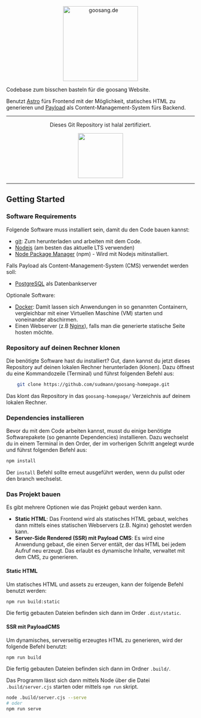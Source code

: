 <center>
<img src="https://prod.cloud.rockstargames.com/crews/sc/7301/17742092/publish/emblem/emblem_512.png" width="200" alt="goosang.de">

</center>

Codebase zum bisschen basteln für die goosang Website.

Benutzt [Astro](https://astro.build/) fürs Frontend mit der Möglichkeit,
statisches HTML zu generieren und [Payload](https://payloadcms.com/) als
Content-Management-System fürs Backend.

<hr>

<center>

Dieses Git Repository ist halal zertifiziert.

<img src="https://1000logos.net/wp-content/uploads/2021/02/Halal-logo.png" width="120">

</center>

<hr>

## Getting Started

### Software Requirements

Folgende Software muss installiert sein, damit du den Code bauen kannst:

* [git](https://git-scm.com/): Zum herunterladen und arbeiten mit dem Code.
* [Nodejs](https://nodejs.org/) (am besten das aktuelle LTS verwenden)
* [Node Package Manager](https://docs.npmjs.com/about-npm) (npm) - Wird mit Nodejs mitinstalliert.

Falls Payload als Content-Management-System (CMS) verwendet werden soll:

* [PostgreSQL](https://www.postgresql.org/) als Datenbankserver

Optionale Software:

* [Docker](https://www.docker.com/): Damit lassen sich Anwendungen in so genannten Containern, vergleichbar mit einer Virtuellen Maschine (VM) starten und voneinander abschirmen.
* Einen Webserver (z.B [Nginx](https://nginx.org/)), falls man die generierte statische Seite hosten möchte.

### Repository auf deinen Rechner klonen

Die benötigte Software hast du installiert? Gut, dann kannst du jetzt dieses
Repository auf deinen lokalen Rechner herunterladen (klonen).
Dazu öffnest du eine Kommandozeile (Terminal) und führst folgenden Befehl aus:

```sh
    git clone https://github.com/sudmann/goosang-homepage.git
```

Das klont das Repository in das `goosang-homepage/` Verzeichnis auf deinem lokalen Rechner.

### Dependencies installieren

Bevor du mit dem Code arbeiten kannst, musst du einige benötigte Softwarepakete
(so genannte Dependencies) installieren.
Dazu wechselst du in einem Terminal in den Order, der im vorherigen Schritt
angelegt wurde und führst folgenden Befehl aus:

```sh
npm install
```

Der `install` Befehl sollte erneut ausgeführt werden, wenn du pullst oder den branch wechselst.

### Das Projekt bauen

Es gibt mehrere Optionen wie das Projekt gebaut werden kann.

* **Static HTML**: Das Frontend wird als statisches HTML gebaut, welches dann mittels eines statischen Webservers (z.B. Nginx) gehostet werden kann.
* **Server-Side Rendered (SSR) mit Payload CMS**: Es wird eine Anwendung gebaut, die einen Server entält, der das HTML bei jedem Aufruf neu erzeugt. Das erlaubt es dynamische Inhalte, verwaltet mit dem CMS, zu generieren.

#### Static HTML

Um statisches HTML und assets zu erzeugen, kann der folgende Befehl benutzt werden:

```sh
npm run build:static
```

Die fertig gebauten Dateien befinden sich dann im Order `.dist/static`.

#### SSR mit PayloadCMS

Um dynamisches, serverseitig erzeugtes HTML zu generieren, wird der folgende Befehl benutzt:

```sh
npm run build
```

Die fertig gebauten Dateien befinden sich dann im Ordner `.build/`.

Das Programm lässt sich dann mittels Node über die Datei `.build/server.cjs` starten oder mittels `npm run` skript.

```sh
node .build/server.cjs --serve
# oder
npm run serve
```